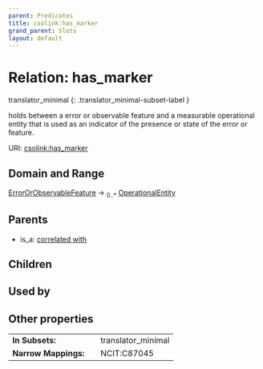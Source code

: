 ```yaml
---
parent: Predicates
title: csolink:has_marker
grand_parent: Slots
layout: default
---
```


# Relation: has_marker

translator_minimal
{: .translator_minimal-subset-label }


holds between a error or observable feature and a measurable operational entity that is used as an indicator of the presence or state of the error or feature.

URI: [csolink:has_marker](https://w3id.org/csolink/vocab/has_marker)

## Domain and Range

[ErrorOrObservableFeature](ErrorOrObservableFeature.md) ->  <sub>0..*</sub> [OperationalEntity](OperationalEntity.md)

## Parents

 *  is_a: [correlated with](correlated_with.md)

## Children


## Used by


## Other properties

|  |  |  |
| --- | --- | --- |
| **In Subsets:** | | translator_minimal |
| **Narrow Mappings:** | | NCIT:C87045 |

